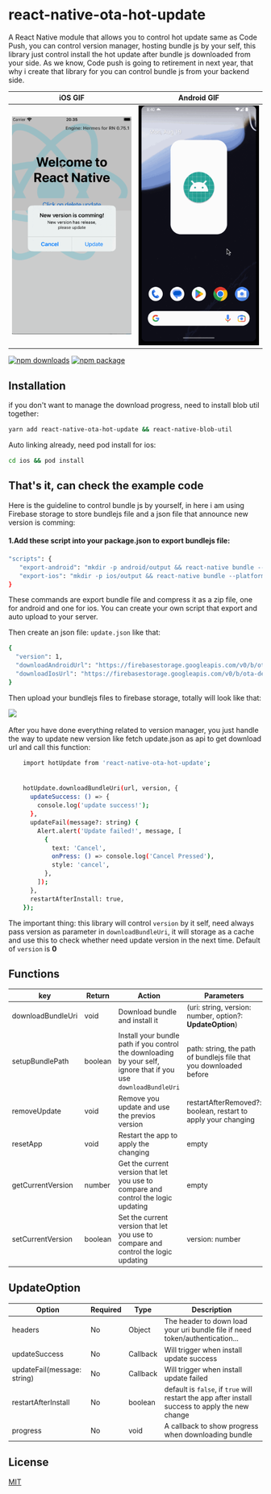 # react-native-ota-hot-update

A React Native module that allows you to control hot update same as Code Push, you can control version manager, hosting bundle js by your self, this library just control install the hot update after bundle js downloaded from your side. As we know, Code push is going to retirement in next year, that why i create that library for you can control bundle js from your backend side.


iOS GIF             | Android GIF
:-------------------------:|:-------------------------:
<img src="./ioshotupdate.gif" title="iOS GIF" width="250"> | <img src="./androidhotupdate.gif" title="Android GIF" width="250">

[![npm downloads](https://img.shields.io/npm/dw/react-native-ota-hot-update)](https://img.shields.io/npm/dw/react-native-ota-hot-update)
[![npm package](https://img.shields.io/npm/v/react-native-ota-hot-update?color=red)](https://img.shields.io/npm/v/react-native-ota-hot-update?color=red)

## Installation

if you don't want to manage the download progress, need to install blob util together:

```bash
yarn add react-native-ota-hot-update && react-native-blob-util
```
Auto linking already, need pod install for ios:
```bash
cd ios && pod install
```

## That's it, can check the example code

Here is the guideline to control bundle js by yourself, in here i am using Firebase storage to store bundlejs file and a json file that announce new version is comming:

#### 1.Add these script into your package.json to export bundlejs file:
```bash
"scripts": {
   "export-android": "mkdir -p android/output && react-native bundle --platform android --dev false --entry-file index.js --bundle-output android/output/index.android.bundle --assets-dest android/app/src/main/res  && zip -j android/output/index.android.bundle.zip android/output/index.android.bundle && rm -rf android/output/index.android.bundle",
   "export-ios": "mkdir -p ios/output && react-native bundle --platform ios --dev false --entry-file index.js --bundle-output ios/output/main.jsbundle && zip -j ios/output/main.jsbundle.zip ios/output/main.jsbundle && rm -rf ios/output/main.jsbundle"
}
```
These commands are export bundle file and compress it as a zip file, one for android and one for ios. You can create your own script that export and auto upload to your server.

Then create an json file: `update.json` like that:
```bash
{
  "version": 1,
  "downloadAndroidUrl": "https://firebasestorage.googleapis.com/v0/b/ota-demo-68f38.appspot.com/o/index.android.bundle.zip?alt=media",
  "downloadIosUrl": "https://firebasestorage.googleapis.com/v0/b/ota-demo-68f38.appspot.com/o/main.jsbundle.zip?alt=media"
}
```

Then upload your bundlejs files to firebase storage, totally will look like that:

![](https://github.com/vantuan88291/react-native-ota-hot-update/raw/main/scr1.png)

After you have done everything related to version manager, you just handle the way to update new version like fetch update.json as api to get download url and call this function:

```bash
    import hotUpdate from 'react-native-ota-hot-update';
    
    
    hotUpdate.downloadBundleUri(url, version, {
      updateSuccess: () => {
        console.log('update success!');
      },
      updateFail(message?: string) {
        Alert.alert('Update failed!', message, [
          {
            text: 'Cancel',
            onPress: () => console.log('Cancel Pressed'),
            style: 'cancel',
          },
        ]);
      },
      restartAfterInstall: true,
    });
```

The important thing: this library will control `version` by it self, need always pass version as parameter in `downloadBundleUri`, it will storage as a cache and use this to check whether need update version in the next time. Default of `version` is **0**


## Functions

| key          | Return | Action                                                                                                           | Parameters                                                         |
| ------------ |--------|------------------------------------------------------------------------------------------------------------------|--------------------------------------------------------------------|
| downloadBundleUri    | void   | Download bundle and install it                                                                                   | (uri: string, version: number, option?: **UpdateOption**)          |
| setupBundlePath    | boolean | Install your bundle path if you control the downloading by your self, ignore that if you use `downloadBundleUri` | path: string, the path of bundlejs file that you downloaded before |
| removeUpdate | void   | Remove you update and use the previos version                                                                    | restartAfterRemoved?: boolean, restart to apply your changing      |
| resetApp       | void   | Restart the app to apply the changing                                                                            | empty                                                              |
| getCurrentVersion       | number | Get the current version that let you use to compare and control the logic updating                               | empty                                                              |
| setCurrentVersion       | boolean       | Set the current version that let you use to compare and control the logic updating                               | version: number                                                              |


## UpdateOption

| Option                  | Required | Type     | Description                                                                                      |
|-------------------------|----------|----------|--------------------------------------------------------------------------------------------------|
| headers                 | No       | Object   | The header to down load your uri bundle file if need token/authentication...                     |
| updateSuccess           | No       | Callback | Will trigger when install update success                                                         |
| updateFail(message: string)               | No       | Callback | Will trigger when install update failed                                                          |
| restartAfterInstall            | No       | boolean  | default is `false`, if `true` will restart the app after install success to apply the new change |
| progress            | No       | void     | A callback to show progress when downloading bundle                                              |



## License

[MIT](LICENSE.md)
